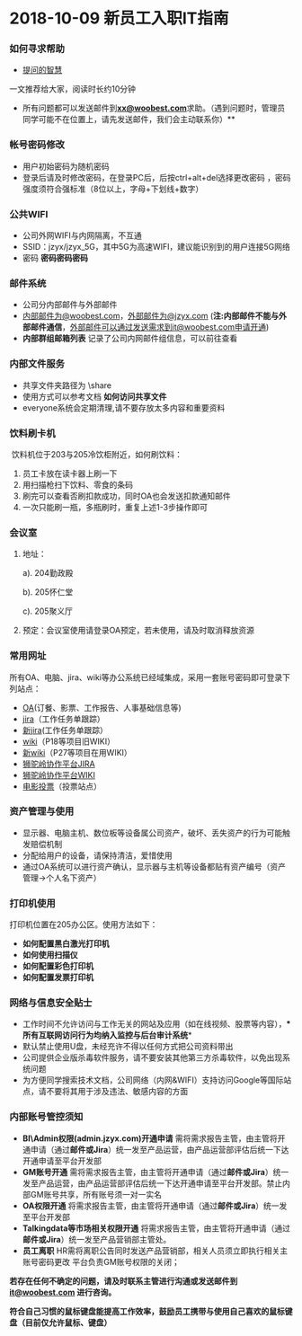 # 2018-10-09 新员工入职IT指南

### **如何寻求帮助**

- [提问的智慧](https://github.com/ryanhanwu/How-To-Ask-Questions-The-Smart-Way/blob/master/README-zh_CN.md) 

 一文推荐给大家，阅读时长约10分钟

- 所有问题都可以发送邮件到**xx@woobest.com**求助。（遇到问题时，管理员同学可能不在位置上，请先发送邮件，我们会主动联系你）**

### **帐号密码修改**

- 用户初始密码为随机密码
- 登录后请及时修改密码，在登录PC后，后按ctrl+alt+del选择更改密码 ，密码强度须符合强标准（8位以上，字母+下划线+数字）

### **公共WIFI**

- 公司外网WIFI与内网隔离，不互通
- SSID：jzyx/jzyx_5G，其中5G为高速WIFI，建议能识别到的用户连接5G网络
- 密码 **密码密码密码**

### **邮件系统**

- 公司分内部邮件与外部邮件
- 内部邮件为@woobest.com，外部邮件为@jzyx.com (**注:内部邮件不能与外部邮件通信**，外部邮件可以通过发送需求到it@woobest.com申请开通)
- **内部群组邮箱列表** 记录了公司内网邮件组信息，可以前往查看

### **内部文件服务**

- 共享文件夹路径为 \\share
- 使用方式可以参考文档 **如何访问共享文件**
- everyone系统会定期清理,请不要存放太多内容和重要资料

### **饮料刷卡机**

​   饮料机位于203与205冷饮柜附近，如何刷饮料：

1. 员工卡放在读卡器上刷一下
2. 用扫描枪扫下饮料、零食的条码
3. 刷完可以查看否刷扣款成功，同时OA也会发送扣款通知邮件
4. 一次只能刷一瓶，多瓶刷时，重复上述1-3步操作即可     

### **会议室**

1. 地址：
   
   a). 204勤政殿
   
   b). 205怀仁堂
   
   c). 205聚义厅
2. 预定：会议室使用请登录OA预定，若未使用，请及时取消释放资源

### **常用网址**

所有OA、电脑、jira、wiki等办公系统已经域集成，采用一套账号密码即可登录下列站点：

- [OA](http://oa.woobest.com/)(订餐、影票、工作报告、人事基础信息等)
- [jira](http://jira.woobest.com/)（工作任务单跟踪）
- [新jira](https://stl.woobest.com/jira)(工作任务单跟踪）
- [wiki](http://wiki.woobest.com/)（P18等项目旧WIKI）
- [新wiki](http://ops.woobest.com/wiki)（P27等项目在用WIKI）
- [狮驼岭协作平台JIRA](https://stl.woobest.com/jira)
- [狮驼岭协作平台WIKI](https://stl.woobest.com/wiki)
- [电影投票](http://vote.woobest.com/)（投票站点）

### **资产管理与使用**

- 显示器、电脑主机、数位板等设备属公司资产，破坏、丢失资产的行为可能触发赔偿机制
- 分配给用户的设备，请保持清洁，爱惜使用
- 通过OA系统可以进行资产确认，显示器与主机等设备都贴有资产编号（资产管理->个人名下资产）

### **打印机使用**

打印机位置在205办公区。使用方法如下：

- **如何配置黑白激光打印机**
- **如何使用扫描仪**
- **如何配置彩色打印机**
- **如何配置发票打印机**

### **网络与信息安全贴士**

- 工作时间不允许访问与工作无关的网站及应用（如在线视频、股票等内容），**\*所有互联网访问行为均纳入监控与后台审计系统***
- 默认禁止使用U盘，未经充许不得以任何方式把公司资料带出
- 公司提供企业版杀毒软件服务，请不要安装其他第三方杀毒软件，以免出现系统问题
- 为方便同学搜索技术文档，公司网络（内网&WIFI）支持访问Google等国际站点，请不要将其用于涉及违法、敏感内容的方面

### **内部账号管控须知**

- **BI\Admin权限(admin.jzyx.com)开通申请** 需将需求报告主管，由主管将开通申请（通过**邮件或Jira**）统一发至产品运营，由产品运营部评估后统一下达开通申请至平台开发部
- **GM账号开通** 需将需求报告主管，由主管将开通申请（通过**邮件或Jira**）统一发至产品运营，由产品运营部评估后统一下达开通申请至平台开发部。禁止内部GM账号共享，所有账号须一对一实名
- **OA权限开通** 将需求报告主管，由主管将开通申请（通过**邮件或Jira**）统一发至平台开发部
- **Talkingdata等市场相关权限开通** 将需求报告主管，由主管将开通申请（通过**邮件或Jira**）统一发至产品营销部主管处。
- **员工离职** HR需将离职公告同时发送产品营销部，相关人员须立即执行相关主账号密码更改 平台负责GM账号权限的关闭；

**若存在任何不确定的问题，请及时联系主管进行沟通或发送邮件到 it@woobest.com 进行咨询。**

**符合自己习惯的鼠标键盘能提高工作效率，鼓励员工携带与使用自己喜欢的鼠标键盘（目前仅允许鼠标、键盘）**
